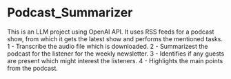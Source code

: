# Podcast_Summarizer

This is an LLM project using OpenAI API.
It uses RSS feeds for a podcast show, from which it gets the latest show and performs the mentioned tasks.
  1 - Transcribe the audio file which is downloaded.
  2 - Summarizest the podcast for the listener for the weekly newsletter.
  3 - Identifies if any guests are present which might interest the listeners.
  4 - Highlights the main points from the podcast.
